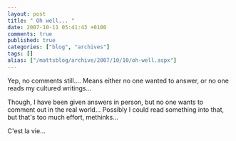 ```yaml
---
layout: post
title: " Oh well... "
date: 2007-10-11 05:41:43 +0100
comments: true
published: true
categories: ["blog", "archives"]
tags: []
alias: ["/mattsblog/archive/2007/10/10/oh-well.aspx"]
---
```

<!-- more -->

<p>Yep, no comments still.... Means either no one wanted to answer, or no one reads my cultured writings...</p> <p>Though,&nbsp;I have been&nbsp;given answers in person, but no one wants to comment out in the real world... Possibly&nbsp;I could read something into that, but that's too much effort, methinks...</p> <p>C'est la vie...</p> 
